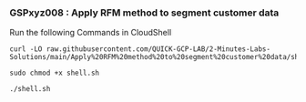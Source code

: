 ### GSPxyz008 :  Apply RFM method to segment customer data 

Run the following Commands in CloudShell

```
curl -LO raw.githubusercontent.com/QUICK-GCP-LAB/2-Minutes-Labs-Solutions/main/Apply%20RFM%20method%20to%20segment%20customer%20data/shell.sh

sudo chmod +x shell.sh

./shell.sh
```
